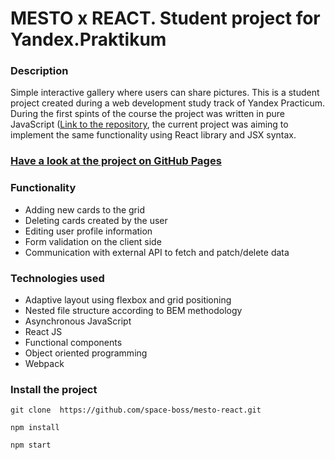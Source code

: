 # MESTO x REACT. Student project for Yandex.Praktikum

### Description

Simple interactive gallery where users can share pictures. This is a student project created during a web development study track of Yandex Practicum. During the first spints of the course the project was written in pure JavaScript ([Link to the repository](https://github.com/space-boss/mesto), the current project was aiming to implement the same functionality using React library and JSX syntax.

### [Have a look at the project on GitHub Pages](https://space-boss.github.io/mesto-react)

### Functionality
* Adding new cards to the grid
* Deleting cards created by the user
* Editing user profile information
* Form validation on the client side
* Communication with external API to fetch and patch/delete data

### Technologies used
* Adaptive layout using flexbox and grid positioning
* Nested file structure according to BEM methodology
* Asynchronous JavaScript
* React JS
* Functional components
* Object oriented programming
* Webpack


### Install the project
```
git clone  https://github.com/space-boss/mesto-react.git

npm install

npm start
```
